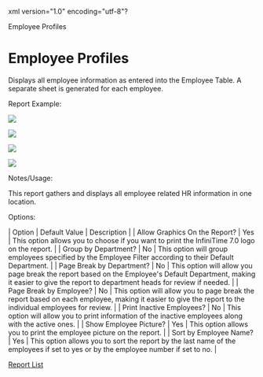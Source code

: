 xml version="1.0" encoding="utf-8"?





Employee Profiles




# Employee Profiles

Displays all employee information as entered into the Employee Table. A separate sheet is generated for each employee.

Report Example:

![](/img/Employee_Profiles_3.gif)

![](/img/Employee_Profiles_3.gif)

![](/img/Employee_Profiles_1.gif)

![](/img/Employee_Profiles_2.gif)

Notes/Usage:

This report gathers and displays all employee related HR information in one location.

Options:

| Option | Default Value | Description |
| Allow Graphics On the Report? | Yes | This option allows you to choose if you want to print the InfiniTime 7.0 logo on the report. |
| Group by Department? | No | This option will group employees specified by the Employee Filter according to their Default Department. |
| Page Break by Department? | No | This option will allow you page break the report based on the Employee's Default Department, making it easier to give the report to department heads for review if needed. |
| Page Break by Employee? | No | This option will allow you to page break the report based on each employee, making it easier to give the report to the individual employees for review. |
| Print Inactive Employees? | No | This option will allow you to print information of the inactive employees along with the active ones. |
| Show Employee Picture? | Yes | This option allows you to print the employee picture on the report. |
| Sort by Employee Name? | Yes | This option allows you to sort the report by the last name of the employees if set to yes or by the employee number if set to no. |

[Report List](../Report_List.md)